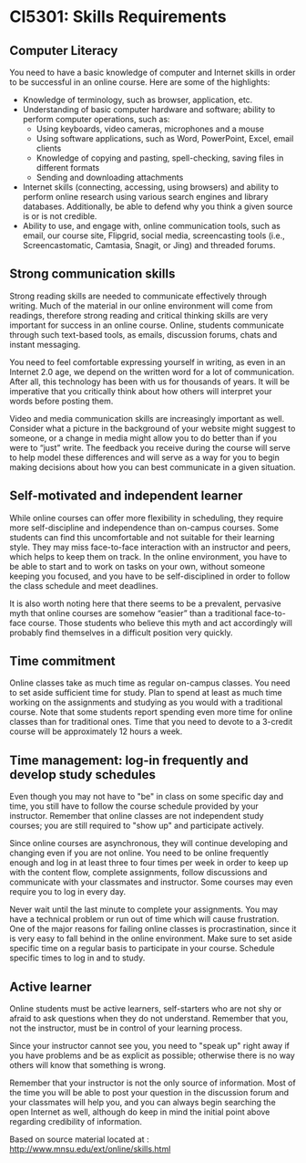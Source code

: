 CI5301: Skills Requirements
===================

## Computer Literacy

You need to have a basic knowledge of computer and Internet skills in order to be successful in an online course. Here are some of the highlights:

- Knowledge of terminology, such as browser, application, etc.
- Understanding of basic computer hardware and software; ability to perform computer operations, such as:
  - Using keyboards, video cameras, microphones and a mouse
  - Using software applications, such as Word, PowerPoint, Excel, email clients
  - Knowledge of copying and pasting, spell-checking, saving files in different formats
  - Sending and downloading attachments
- Internet skills (connecting, accessing, using browsers) and ability to perform online research using various search engines and library databases.  Additionally, be able to defend why you think a given source is or is not credible.
- Ability to use, and engage with, online communication tools, such as email, our course site, Flipgrid, social media, screencasting tools (i.e., Screencastomatic, Camtasia, Snagit, or Jing) and threaded forums.

## Strong communication skills

Strong reading skills are needed to communicate effectively through writing.  Much of the material in our online environment will come from readings, therefore strong reading and critical thinking skills are very important for success in an online course. Online, students communicate through such text-based tools, as emails, discussion forums, chats and instant messaging.

You need to feel comfortable expressing yourself in writing, as even in an Internet 2.0 age, we depend on the written word for a lot of communication.  After all, this technology has been with us for thousands of years.  It will be imperative that you critically think about how others will interpret your words before posting them.

Video and media communication skills are increasingly important as well.  Consider what a picture in the background of your website might suggest to someone, or a change in media might allow you to do better than if you were to “just” write.  The feedback you receive during the course will serve to help model these differences and will serve as a way for you to begin making decisions about how you can best communicate in a given situation.

## Self-motivated and independent learner

While online courses can offer more flexibility in scheduling, they require more self-discipline and independence than on-campus courses. Some students can find this uncomfortable and not suitable for their learning style. They may miss face-to-face interaction with an instructor and peers, which helps to keep them on track. In the online environment, you have to be able to start and to work on tasks on your own, without someone keeping you focused, and you have to be self-disciplined in order to follow the class schedule and meet deadlines.

It is also worth noting here that there seems to be a prevalent, pervasive myth that online courses are somehow “easier” than a traditional face-to-face course.  Those students who believe this myth and act accordingly will probably find themselves in a difficult position very quickly.

## Time commitment

Online classes take as much time as regular on-campus classes. You need to set aside sufficient time for study. Plan to spend at least as much time working on the assignments and studying as you would with a traditional course. Note that some students report spending even more time for online classes than for traditional ones. Time that you need to devote to a 3-credit course will be approximately 12 hours a week.

## Time management: log-in frequently and develop study schedules

Even though you may not have to "be" in class on some specific day and time, you still have to follow the course schedule provided by your instructor. Remember that online classes are not independent study courses; you are still required to "show up" and participate actively.

Since online courses are asynchronous, they will continue developing and changing even if you are not online. You need to be online frequently enough and log in at least three to four times per week in order to keep up with the content flow, complete assignments, follow discussions and communicate with your classmates and instructor. Some courses may even require you to log in every day.

Never wait until the last minute to complete your assignments. You may have a technical problem or run out of time which will cause frustration. One of the major reasons for failing online classes is procrastination, since it is very easy to fall behind in the online environment. Make sure to set aside specific time on a regular basis to participate in your course. Schedule specific times to log in and to study.

## Active learner

Online students must be active learners, self-starters who are not shy or afraid to ask questions when they do not understand. Remember that you, not the instructor, must be in control of your learning process.

Since your instructor cannot see you, you need to "speak up" right away if you have problems and be as explicit as possible; otherwise there is no way others will know that something is wrong.

Remember that your instructor is not the only source of information. Most of the time you will be able to post your question in the discussion forum and your classmates will help you, and you can always begin searching the open Internet as well, although do keep in mind the initial point above regarding credibility of information.

Based on source material located at : http://www.mnsu.edu/ext/online/skills.html
